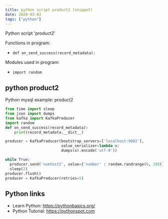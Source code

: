 ```yaml
---
title: python script product2 (snippet)
date: 2020-03-03
tags: ["python"]
---
```

Python script 'product2'

Functions in program: 
* `def on_send_success(record_metadata):`

Modules used in program: 
* `import random`

## python product2

Python mysql example: product2

```python
from time import sleep
from json import dumps
from kafka import KafkaProducer
import random
def on_send_success(record_metadata):
    print(record_metadata.__dict__)

producer = KafkaProducer(bootstrap_servers=['localhost:9092'],
                         value_serializer=lambda x: 
                         dumps(x).encode('utf-8'))

while True:
  producer.send('numtest2', value={'number' : random.randrange(0, 100)}).add_callback(on_send_success)
  sleep(2)
producer.flush()
producer = KafkaProducer(retries=5)


```

## Python links

- Learn Python: https://pythonbasics.org/
- Python Tutorial: https://pythonspot.com
